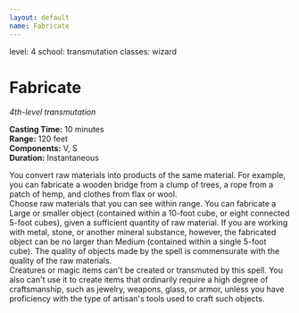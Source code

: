 ```yaml
---
layout: default
name: Fabricate
---
```

level: 4
school: transmutation
classes: wizard

# Fabricate 
_4th-level transmutation_ 

**Casting Time:** 10 minutes    
**Range:** 120 feet    
**Components:** V, S    
**Duration:** Instantaneous 

You convert raw materials into products of the same material. For example, you can fabricate a wooden bridge from a clump of trees, a rope from a patch of hemp, and clothes from flax or wool.    
Choose raw materials that you can see within range. You can fabricate a Large or smaller object (contained within a 10-foot cube, or eight connected 5-foot cubes), given a sufficient quantity of raw material. If you are working with metal, stone, or another mineral substance, however, the fabricated object can be no larger than Medium (contained within a single 5-foot cube). The quality of objects made by the spell is commensurate with the quality of the raw materials.    
Creatures or magic items can't be created or transmuted by this spell. You also can't use it to create items that ordinarily require a high degree of craftsmanship, such as jewelry, weapons, glass, or armor, unless you have proficiency with the type of artisan's tools used to craft such objects. 